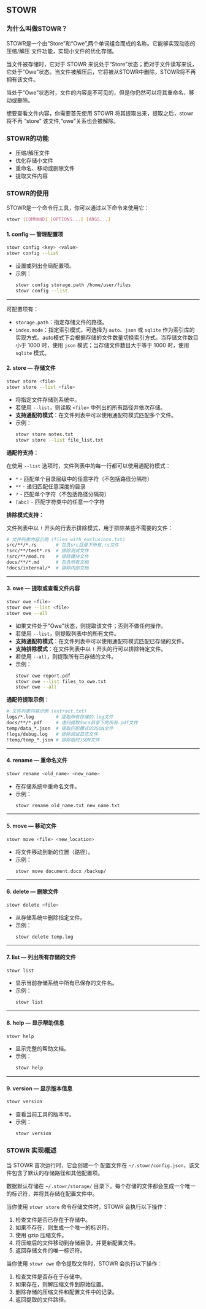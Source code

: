 ## STOWR

### 为什么叫做STOWR？

STOWR是一个由“Store”和“Owe”,两个单词组合而成的名称。它能够实现动态的 压缩/解压 文件功能，实现小文件的优化存储。

当文件被存储时，它对于 STOWR 来说处于“Store”状态；而对于文件读写来说，它处于“Owe”状态。当文件被解压后，它将被从STOWR中删除，STOWR将不再拥有该文件。

当处于“Owe”状态时，文件的内容是不可见的，但是你仍然可以将其重命名、移动或删除。

想要查看文件内容，你需要首先使用 STOWR 将其提取出来，提取之后，stowr 将不再 “store” 该文件,“owe"关系也会被解除。

### STOWR的功能

- 压缩/解压文件
- 优化存储小文件
- 重命名、移动或删除文件
- 提取文件内容

### STOWR的使用

STOWR是一个命令行工具，你可以通过以下命令来使用它：

```bash
stowr [COMMAND] [OPTIONS...] [ARGS...]
```

#### 1. **config** — 管理配置项

```bash
stowr config <key> <value>
stowr config --list
```

- 设置或列出全局配置项。
- 示例：
  ```bash
  stowr config storage.path /home/user/files
  stowr config --list
  ```
---

可配置项有：
- `storage.path`：指定存储文件的路径。
- `index.mode`：指定索引模式，可选择为 `auto`、`json` 或 `sqlite` 作为索引库的实现方式。auto模式下会根据存储的文件数量切换索引方式。当存储文件数目小于 1000 时，使用 `json` 模式；当存储文件数目大于等于 1000 时，使用 `sqlite` 模式。

#### 2. **store** — 存储文件

```bash
stowr store <file>
stowr store --list <file>
```

- 将指定文件存储到系统中。
- 若使用 `--list`，则读取 `<file>` 中列出的所有路径并依次存储。
- **支持通配符模式**：在文件列表中可以使用通配符模式匹配多个文件。
- 示例：
  ```bash
  stowr store notes.txt
  stowr store --list file_list.txt
  ```

**通配符支持：**

在使用 `--list` 选项时，文件列表中的每一行都可以使用通配符模式：

- `*` - 匹配单个目录层级中的任意字符（不包括路径分隔符）
- `**` - 递归匹配任意深度的目录
- `?` - 匹配单个字符（不包括路径分隔符）
- `[abc]` - 匹配字符类中的任意一个字符

**排除模式支持：**

文件列表中以 `!` 开头的行表示排除模式，用于排除某些不需要的文件：

```bash
# 文件列表内容示例 (files_with_exclusions.txt)
src/**/*.rs       # 包含src目录下所有.rs文件
!src/**/test*.rs  # 排除测试文件
!src/**/mod.rs    # 排除模块文件
docs/**/*.md      # 包含所有文档
!docs/internal/*  # 排除内部文档
```

---

#### 3. **owe** — 提取或查看文件内容

```bash
stowr owe <file>
stowr owe --list <file>
stowr owe --all
```

- 如果文件处于"Owe"状态，则提取该文件；否则不做任何操作。
- 若使用 `--list`，则提取列表中的所有文件。
- **支持通配符模式**：在文件列表中可以使用通配符模式匹配已存储的文件。
- **支持排除模式**：在文件列表中以 `!` 开头的行可以排除特定文件。
- 若使用 `--all`，则提取所有已存储的文件。
- 示例：
  ```bash
  stowr owe report.pdf
  stowr owe --list files_to_owe.txt
  stowr owe --all
  ```

**通配符提取示例：**
```bash
# 文件列表内容示例 (extract.txt)
logs/*.log        # 提取所有存储的.log文件
docs/**/*.pdf     # 递归提取docs目录下的所有.pdf文件
temp/data_*.json  # 提取匹配模式的JSON文件
!logs/debug.log   # 排除调试日志文件
!temp/temp_*.json # 排除临时JSON文件
```

---

#### 4. **rename** — 重命名文件

```bash
stowr rename <old_name> <new_name>
```

- 在存储系统中重命名文件。
- 示例：
  ```bash
  stowr rename old_name.txt new_name.txt
  ```

---

#### 5. **move** — 移动文件

```bash
stowr move <file> <new_location>
```

- 将文件移动到新的位置（路径）。
- 示例：
  ```bash
  stowr move document.docx /backup/
  ```

---

#### 6. **delete** — 删除文件

```bash
stowr delete <file>
```

- 从存储系统中删除指定文件。
- 示例：
  ```bash
  stowr delete temp.log
  ```

---

#### 7. **list** — 列出所有存储的文件

```bash
stowr list
```

- 显示当前存储系统中所有已保存的文件名。
- 示例：
  ```bash
  stowr list
  ```

---

#### 8. **help** — 显示帮助信息

```bash
stowr help
```

- 显示完整的帮助文档。
- 示例：
  ```bash
  stowr help
  ```

---

#### 9. **version** — 显示版本信息

```bash
stowr version
```

- 查看当前工具的版本号。
- 示例：
  ```bash
  stowr version
  ```



### STOWR 实现概述

当 STOWR 首次运行时，它会创建一个 配置文件在 `~/.stowr/config.json`，该文件包含了默认的存储路径和其他配置项。

数据默认存储在 `~/.stowr/storage/` 目录下。每个存储的文件都会生成一个唯一的标识符，并将其存储在配置文件中。

当你使用 `stowr store` 命令存储文件时，STOWR 会执行以下操作：
1. 检查文件是否已存在于存储中。
2. 如果不存在，则生成一个唯一的标识符。
3. 使用 gzip 压缩文件。
4. 将压缩后的文件移动到存储目录，并更新配置文件。
5. 返回存储文件的唯一标识符。

当你使用 `stowr owe` 命令提取文件时，STOWR 会执行以下操作：
1. 检查文件是否存在于存储中。
2. 如果存在，则解压缩文件到原始位置。
3. 删除存储的压缩文件和配置文件中的记录。
4. 返回提取的文件路径。
